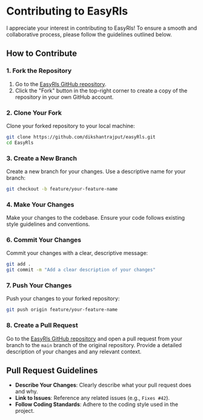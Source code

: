 # Contributing to EasyRls

I appreciate your interest in contributing to EasyRls! To ensure a smooth and collaborative process, please follow the guidelines outlined below.

## How to Contribute

### 1. **Fork the Repository**

1. Go to the [EasyRls GitHub repository](https://github.com/dikshantrajput/easyRls).
2. Click the "Fork" button in the top-right corner to create a copy of the repository in your own GitHub account.

### 2. **Clone Your Fork**

Clone your forked repository to your local machine:

```bash
git clone https://github.com/dikshantrajput/easyRls.git
cd EasyRls
```

### 3. **Create a New Branch**

Create a new branch for your changes. Use a descriptive name for your branch:

```bash
git checkout -b feature/your-feature-name
```

### 4. **Make Your Changes**

Make your changes to the codebase. Ensure your code follows existing style guidelines and conventions.

### 6. **Commit Your Changes**

Commit your changes with a clear, descriptive message:

```bash
git add .
git commit -m "Add a clear description of your changes"
```

### 7. **Push Your Changes**

Push your changes to your forked repository:

```bash
git push origin feature/your-feature-name
```

### 8. **Create a Pull Request**

Go to the [EasyRls GitHub repository](https://github.com/dikshantrajput/easyRls) and open a pull request from your branch to the `main` branch of the original repository. Provide a detailed description of your changes and any relevant context.

## Pull Request Guidelines

- **Describe Your Changes**: Clearly describe what your pull request does and why.
- **Link to Issues**: Reference any related issues (e.g., `Fixes #42`).
- **Follow Coding Standards**: Adhere to the coding style used in the project.